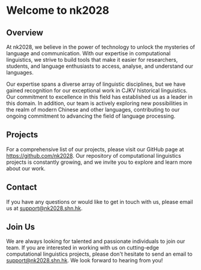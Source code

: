 # Welcome to nk2028

## Overview

At nk2028, we believe in the power of technology to unlock the mysteries of language and communication. With our expertise in computational linguistics, we strive to build tools that make it easier for researchers, students, and language enthusiasts to access, analyse, and understand our languages.

Our expertise spans a diverse array of linguistic disciplines, but we have gained recognition for our exceptional work in CJKV historical linguistics. Our commitment to excellence in this field has established us as a leader in this domain. In addition, our team is actively exploring new possibilities in the realm of modern Chinese and other languages, contributing to our ongoing commitment to advancing the field of language processing.

## Projects

For a comprehensive list of our projects, please visit our GitHub page at https://github.com/nk2028. Our repository of computational linguistics projects is constantly growing, and we invite you to explore and learn more about our work.

## Contact

If you have any questions or would like to get in touch with us, please email us at support@nk2028.shn.hk.

## Join Us

We are always looking for talented and passionate individuals to join our team. If you are interested in working with us on cutting-edge computational linguistics projects, please don't hesitate to send an email to support@nk2028.shn.hk. We look forward to hearing from you!
